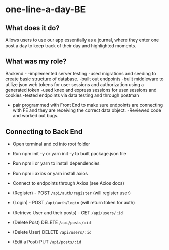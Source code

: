 # one-line-a-day-BE





## What does it do?
Allows users to use our app essentially as a journal, where they enter one post a day to keep track of their day and highlighted moments.

## What was my role?
Backend - 
-implemented server testing
-used migrations and seeding to create basic structure of database. 
-built out endpoints 
-built middleware to utilize json web tokens for user sessions and authorization using a generated token
-used knex and express sessions for user sessions and cookies 
-tested endpoints via data testing and through postman
- pair programmed with Front End to make sure endpoints are connecting with FE and they are receiving the correct data object. 
-Reviewed code and worked out bugs.

## Connecting to Back End
- Open terminal and cd into root folder
- Run npm init -y or yarn init -y to built package.json file
- Run npm i or yarn to install dependencies
- Run npm i axios or yarn install axios
- Connect to endpoints through Axios (see Axios docs)

- (Register) - POST `/api/auth/register` (will register user)
- (Login) - POST `/api/auth/login` (will return token for auth)
- (Retrieve User and their posts) - GET `/api/users/:id`
- (Delete Post) DELETE `/api/posts/:id`
- (Delete User) DELETE `/api/users/:id`
- (Edit a Post) PUT `/api/posts/:id` 
